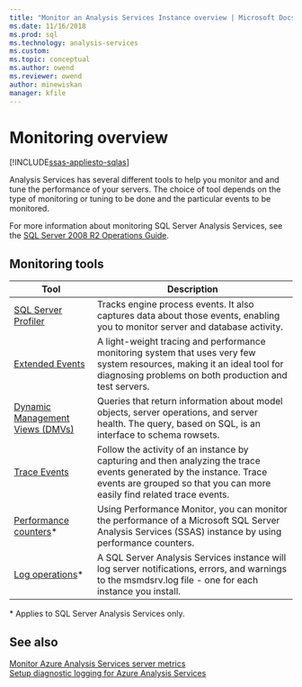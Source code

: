 ```yaml
---
title: "Monitor an Analysis Services Instance overview | Microsoft Docs"
ms.date: 11/16/2018
ms.prod: sql
ms.technology: analysis-services
ms.custom:
ms.topic: conceptual
ms.author: owend
ms.reviewer: owend
author: minewiskan
manager: kfile
---
```

# Monitoring overview
[!INCLUDE[ssas-appliesto-sqlas](../../includes/ssas-appliesto-sqlas-all-aas.md)]

Analysis Services has several different tools to help you monitor and and tune the performance of your servers. The choice of tool depends on the type of monitoring or tuning to be done and the particular events to be monitored.

For more information about monitoring SQL Server Analysis Services, see the [SQL Server 2008 R2 Operations Guide](http://go.microsoft.com/fwlink/?LinkID=225539).  
  
## Monitoring tools  

|Tool  |Description  |
|---------|---------|
|[SQL Server Profiler](../../analysis-services/instances/use-sql-server-profiler-to-monitor-analysis-services.md)      |   Tracks engine process events. It also captures data about those events, enabling you to monitor server and database activity.      |
| [Extended Events](../../analysis-services/instances/monitor-analysis-services-with-sql-server-extended-events.md)     |   A light-weight tracing and performance monitoring system that uses very few system resources, making it an ideal tool for diagnosing problems on both production and test servers.       |
| [Dynamic Management Views &#40;DMVs&#41;](../../analysis-services/instances/use-dynamic-management-views-dmvs-to-monitor-analysis-services.md)      |   Queries that return information about model objects, server operations, and server health. The query, based on SQL, is an interface to schema rowsets.      |
| [Trace Events](https://docs.microsoft.com/bi-reference/trace-events/analysis-services-trace-events)     |  Follow the activity of an instance by capturing and then analyzing the trace events generated by the instance. Trace events are grouped so that you can more easily find related trace events.        |
|   [Performance counters](../../analysis-services/instances/performance-counters-ssas.md)\*    |    Using Performance Monitor, you can monitor the performance of a Microsoft SQL Server Analysis Services (SSAS) instance by using performance counters.     |
|[Log operations](../../analysis-services/instances/performance-counters-ssas.md)\*|A SQL Server Analysis Services instance will log server notifications, errors, and warnings to the msmdsrv.log file - one for each instance you install. |

\* Applies to SQL Server Analysis Services only.

## See also

[Monitor Azure Analysis Services server metrics](https://docs.microsoft.com/azure/analysis-services/analysis-services-monitor)   
[Setup diagnostic logging for Azure Analysis Services](https://docs.microsoft.com/azure/analysis-services/analysis-services-logging)
